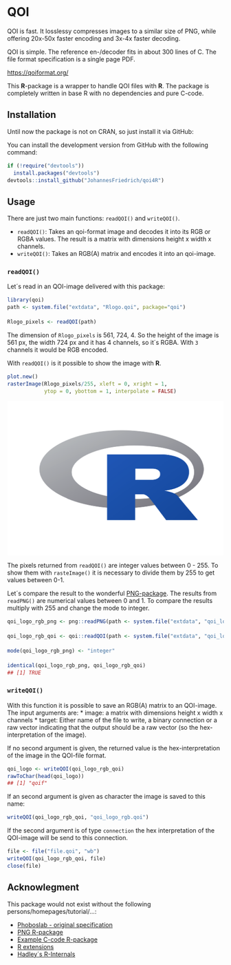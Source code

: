 
<!-- README.md is generated from README.Rmd. Please edit that file -->

# QOI

QOI is fast. It losslessy compresses images to a similar size of PNG,
while offering 20x-50x faster encoding and 3x-4x faster decoding.

QOI is simple. The reference en-/decoder fits in about 300 lines of C.
The file format specification is a single page PDF.

<https://qoiformat.org/>

This **R**-package is a wrapper to handle QOI files with **R**. The
package is completely written in base R with no dependencies and pure
C-code.

<!-- badges: start -->
<!-- badges: end -->

## Installation

Until now the package is not on CRAN, so just install it via GitHub:

You can install the development version from GitHub with the following
command:

``` r
if (!require("devtools"))
  install.packages("devtools")
devtools::install_github("JohannesFriedrich/qoi4R")
```

## Usage

There are just two main functions: `readQOI()` and `writeQOI()`.

-   `readQOI()`: Takes an qoi-format image and decodes it into its RGB
    or RGBA values. The result is a matrix with dimensions height x
    width x channels.
-   `writeQOI()`: Takes an RGB(A) matrix and encodes it into an
    qoi-image.

### `readQOI()`

Let´s read in an QOI-image delivered with this package:

``` r
library(qoi)
path <- system.file("extdata", "Rlogo.qoi", package="qoi")

Rlogo_pixels <- readQOI(path)
```

The dimension of `Rlogo_pixels` is 561, 724, 4. So the height of the
image is 561 px, the width 724 px and it has 4 channels, so it´s RGBA.
With `3` channels it would be RGB encoded.

With `readQOI()` is it possible to show the image with **R**.

``` r
plot.new()
rasterImage(Rlogo_pixels/255, xleft = 0, xright = 1,
            ytop = 0, ybottom = 1, interpolate = FALSE)
```

<img src="README_figs/README-unnamed-chunk-3-1.png" width="672" style="display: block; margin: auto;" />

The pixels returned from `readQOI()` are integer values between 0 - 255.
To show them with `rasteImage()` it is necessary to divide them by 255
to get values between 0-1.

Let´s compare the result to the wonderful
[PNG-package](https://cran.r-project.org/web/packages/png). The results
from `readPNG()` are numerical values between 0 and 1. To compare the
results multiply with 255 and change the mode to integer.

``` r
qoi_logo_rgb_png <- png::readPNG(path <- system.file("extdata", "qoi_logo.png", package="qoi"))*255

qoi_logo_rgb_qoi <- qoi::readQOI(path <- system.file("extdata", "qoi_logo.qoi", package="qoi"))

mode(qoi_logo_rgb_png) <- "integer"

identical(qoi_logo_rgb_png, qoi_logo_rgb_qoi)
## [1] TRUE
```

### `writeQOI()`

With this function it is possible to save an RGB(A) matrix to an
QOI-image. The input arguments are: \* image: a matrix with dimensions
height x width x channels \* target: Either name of the file to write, a
binary connection or a raw vector indicating that the output should be a
raw vector (so the hex-interpretation of the image).

If no second argument is given, the returned value is the
hex-interpretation of the image in the QOI-file format.

``` r
qoi_logo <- writeQOI(qoi_logo_rgb_qoi)
rawToChar(head(qoi_logo))
## [1] "qoif"
```

If an second argument is given as character the image is saved to this
name:

``` r
writeQOI(qoi_logo_rgb_qoi, "qoi_logo_rgb.qoi")
```

If the second argument is of type `connection` the hex interpretation of
the QOI-image will be send to this connection.

``` r
file <- file("file.qoi", "wb")
writeQOI(qoi_logo_rgb_qoi, file)
close(file)
```

## Acknowlegment

This package would not exist without the following
persons/homepages/tutorial/…:

-   [Phoboslab - original
    specification](https://github.com/phoboslab/qoi)
-   [PNG R-package](https://github.com/s-u/png)
-   [Example C-code
    R-package](https://github.com/coolbutuseless/simplecall)
-   [R
    extensions](https://cran.r-project.org/doc/manuals/r-release/R-exts.html)
-   [Hadley´s R-Internals](https://github.com/hadley/r-internals)
